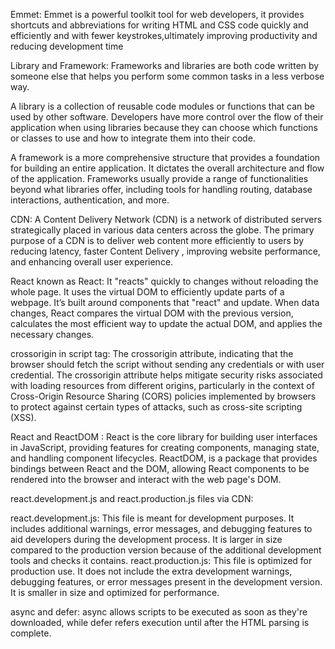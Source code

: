 Emmet:
	Emmet is a powerful toolkit  tool for web developers, it provides shortcuts and abbreviations for writing HTML and CSS code quickly and efficiently 
 and with fewer keystrokes,ultimately improving productivity and reducing development time

Library and Framework:
  Frameworks and libraries are both code written by someone else that helps you perform some common tasks in a less verbose way.

  A library is a collection of reusable code modules or functions that can be used by other software.
  Developers have more control over the flow of their application when using libraries because they can choose which functions or classes to use 
  and how to integrate them into their code.

  A framework is a more comprehensive structure that provides a foundation for building an entire application. 
  It dictates the overall architecture and flow of the application.
  Frameworks usually provide a range of functionalities beyond what libraries offer, including tools for handling routing, database interactions, authentication, and more.

CDN:
	A Content Delivery Network (CDN) is a network of distributed servers strategically placed in various data centers across the globe. 
 The primary purpose of a CDN is to deliver web content more efficiently to users by reducing latency, faster Content Delivery ,
 improving website performance, and enhancing overall user experience.

React known as React:
	It "reacts" quickly to changes without reloading the whole page.
	It uses the virtual DOM to efficiently update parts of a webpage.
	It’s built around components that "react" and update.
	When data changes, React compares the virtual DOM with the previous version, calculates the most efficient way to update the actual DOM, and applies the necessary changes.

crossorigin in script tag:
	The crossorigin attribute, indicating that the browser should fetch the script without sending any credentials or with user credential.
	The crossorigin attribute helps mitigate security risks associated with loading resources from different origins, 
 particularly in the context of Cross-Origin Resource Sharing (CORS) policies implemented by browsers to protect against certain types of attacks, such as cross-site scripting (XSS).

React and ReactDOM :
 React is the core library for building user interfaces in JavaScript, providing features for creating components, managing state, and handling component lifecycles. 
 ReactDOM, is a package that provides bindings between React and the DOM, allowing React components to be rendered into the browser and interact with the web page's DOM.
 
react.development.js and react.production.js files via CDN:

react.development.js: This file is meant for development purposes. It includes additional warnings, error messages, and debugging features to aid developers during 
the development process. It is larger in size compared to the production version because of the additional development tools and checks it contains.
react.production.js: This file is optimized for production use. It does not include the extra development warnings, debugging features, or error messages present 
in the development version. It is smaller in size and optimized for performance.

async and defer:
	async allows scripts to be executed as soon as they're downloaded, while defer refers execution until after the HTML parsing is complete.
